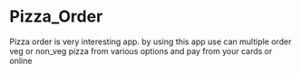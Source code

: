 # Pizza_Order
Pizza order is very interesting app. by using this app use can multiple order veg or non_veg pizza from various options and pay from your cards or online
